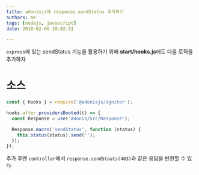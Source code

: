 ```yaml
---
title: adonisjs에 response.sendStatus 추가하기
authors: me
tags: [nodejs, javascript]
date: 2018-02-06 10:02:51

---
```


`express`에 있는 sendStatus 기능을 활용하기 위해 **start/hooks.js**에도 다음 로직을 추가하자

# 소스

```js title="start/hooks.js"
const { hooks } = require('@adonisjs/ignitor');

hooks.after.providersBooted(() => {
  const Response = use('Adonis/Src/Response');

  Response.macro('sendStatus', function (status) {
    this.status(status).send('');
  });
});
```

추가 후엔 `controller`에서 `response.sendStauts(403)`과 같은 응답을 반환할 수 있다
